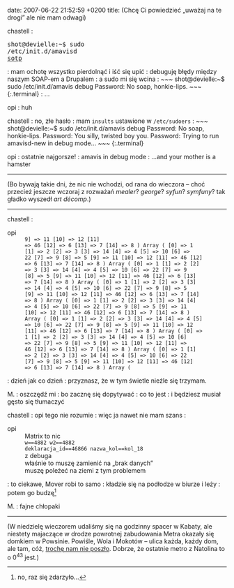 date: 2007-06-22 21:52:59 +0200
title: (Chcę Ci powiedzieć „uważaj na te drogi” ale nie mam odwagi)

chastell
: <pre class='terminal'>shot@devielle:~$ sudo /etc/init.d/amavisd <a href='http://images.google.com/images?q=sotp' title='no przecież'>sotp</a></pre>
: mam ochotę wszystko pierdolnąć i iść się upić
: debuguję błędy między naszym SOAP-em a Drupalem
: a sudo mi się wcina
: 
    ~~~
    shot@devielle:~$ sudo /etc/init.d/amavis debug
    Password:
    No soap, honkie-lips.
    ~~~
    {:.terminal}
: …

opi
: huh

chastell
: no, złe hasło
: mam `insults` ustawione w `/etc/sudoers`
: 
    ~~~
    shot@devielle:~$ sudo /etc/init.d/amavis debug
    Password:
    No soap, honkie-lips.
    Password:
    You silly, twisted boy you.
    Password:
    Trying to run amavisd-new in debug mode...
    ~~~
    {:.terminal}

opi
: ostatnie najgorsze!
: amavis in debug mode
: …and your mother is a hamster

---

(Bo bywają takie dni, że nic nie wchodzi, od rana do wieczora – choć przecież jeszcze wczoraj z rozważań <cite>mealer</cite>? <cite>george</cite>? <cite>syfun</cite>? <cite>symfuny</cite>? tak gładko wyszedł <cite>art décomp</cite>.)

---

chastell
: <dl><dt>opi</dt><dd><code>9] => 11     [10] => 12     [11] => 46     [12] => 6     [13] => 7     [14] => 8 ) Array (     [0] => 1     [1] => 2     [2] => 3     [3] => 14     [4] => 4     [5] => 10     [6] => 22     [7] => 9     [8] => 5     [9] => 11     [10] => 12     [11] => 46     [12] => 6     [13] => 7     [14] => 8 ) Array (     [0] => 1     [1] => 2     [2] => 3     [3] => 14     [4] => 4     [5] => 10     [6] => 22     [7] => 9     [8] => 5     [9] => 11     [10] => 12     [11] => 46     [12] => 6     [13] => 7     [14] => 8 ) Array (     [0] => 1     [1] => 2     [2] => 3     [3] => 14     [4] => 4     [5] => 10     [6] => 22     [7] => 9     [8] => 5     [9] => 11     [10] => 12     [11] => 46     [12] => 6     [13] => 7     [14] => 8 ) Array (     [0] => 1     [1] => 2     [2] => 3     [3] => 14     [4] => 4     [5] => 10     [6] => 22     [7] => 9     [8] => 5     [9] => 11     [10] => 12     [11] => 46     [12] => 6     [13] => 7     [14] => 8 ) Array (     [0] => 1     [1] => 2     [2] => 3     [3] => 14     [4] => 4     [5] => 10     [6] => 22     [7] => 9     [8] => 5     [9] => 11     [10] => 12     [11] => 46     [12] => 6     [13] => 7     [14] => 8 ) Array (     [0] => 1     [1] => 2     [2] => 3     [3] => 14     [4] => 4     [5] => 10     [6] => 22     [7] => 9     [8] => 5     [9] => 11     [10] => 12     [11] => 46     [12] => 6     [13] => 7     [14] => 8 ) Array (     [0] => 1     [1] => 2     [2] => 3     [3] => 14     [4] => 4     [5] => 10     [6] => 22     [7] => 9     [8] => 5     [9] => 11     [10] => 12     [11] => 46     [12] => 6     [13] => 7     [14] => 8 ) Array (</code></dd></dl>
: dzień jak co dzień
: przyznasz, że w tym świetle nieźle się trzymam.

M.
: oszczędź mi
: bo zacznę się dopytywać
: co to jest
: i będziesz musiał gęsto się tłumaczyć

chastell
: opi tego nie rozumie
: więc ja nawet nie mam szans
: <dl><dt>opi</dt><dd>Matrix to nic</dd><dd><code>w==4882 w2==4882 deklaracja_id==46866 nazwa_kol==kol_18</code></dd><dd>z debuga</dd><dd>właśnie to muszę zamienić na „brak danych”</dd><dd>muszę poleżeć na ziemi z tym problemem</dd></dl>
: to ciekawe, Mover robi to samo
: kładzie się na podłodze w biurze i leży
: potem go budzę[^1]

M.
: fajne chłopaki

---

(W niedzielę wieczorem udaliśmy się na godzinny spacer w Kabaty, ale niestety majaczące w drodze powrotnej zabudowania Metra okazały się domkiem w Powsinie. Powiśle, Wola i Mokotów – ulica każda, każdy dom, ale tam, cóż, [trochę nam nie poszło](http://maps.google.com/maps/ms?msa=0&t=h&msid=103528977183740090396.000001133d1408c9c455b&ll=52.138229,21.080704&spn=0.053627,0.11673&z=13&om=1 'per pedes ad astra'). Dobrze, że ostatnie metro z Natolina to o 0<sup>43</sup> jest.)

[^1]: no, raz się zdarzyło…
